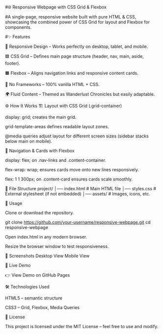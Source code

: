 #🌐 Responsive Webpage with CSS Grid & Flexbox






#A single-page, responsive website built with pure HTML & CSS, showcasing the combined power of CSS Grid for layout and Flexbox for components.

#✨ Features

📱 Responsive Design – Works perfectly on desktop, tablet, and mobile.

🟦 CSS Grid – Defines main page structure (header, nav, main, aside, footer).

🟧 Flexbox – Aligns navigation links and responsive content cards.

🚫 No Frameworks – 100% vanilla HTML + CSS.

🌍 Fluid Content – Themed as Wanderlust Chronicles but easily adaptable.

⚙️ How It Works
🏗️ Layout with CSS Grid (.grid-container)

display: grid; creates the main grid.

grid-template-areas defines readable layout zones.

@media queries adjust layout for different screen sizes (sidebar stacks below main on mobile).

🧭 Navigation & Cards with Flexbox

display: flex; on .nav-links and .content-container.

flex-wrap: wrap; ensures cards move onto new lines responsively.

flex: 1 1 300px; on .content-card ensures cards scale smoothly.

📂 File Structure
project/
│── index.html   # Main HTML file
│── styles.css   # External stylesheet (if not embedded)
│── assets/      # Images, icons, etc.

🚀 Usage

Clone or download the repository.

git clone https://github.com/your-username/responsive-webpage.git
cd responsive-webpage


Open index.html in any modern browser.

Resize the browser window to test responsiveness.

📸 Screenshots
Desktop View	Mobile View

	
🔗 Live Demo

👉 View Demo on GitHub Pages

🛠️ Technologies Used

HTML5 – semantic structure

CSS3 – Grid, Flexbox, Media Queries

📜 License

This project is licensed under the MIT License – feel free to use and modify.
